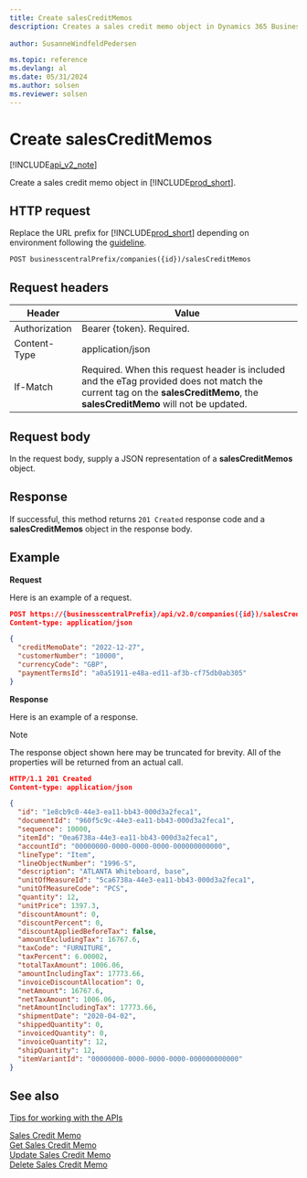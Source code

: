 ```yaml
---
title: Create salesCreditMemos  
description: Creates a sales credit memo object in Dynamics 365 Business Central.
 
author: SusanneWindfeldPedersen

ms.topic: reference
ms.devlang: al
ms.date: 05/31/2024
ms.author: solsen
ms.reviewer: solsen
---
```


# Create salesCreditMemos

[!INCLUDE[api_v2_note](../../../includes/api_v2_note.md)]

Create a sales credit memo object in [!INCLUDE[prod_short](../../../includes/prod_short.md)].

## HTTP request
Replace the URL prefix for [!INCLUDE[prod_short](../../../includes/prod_short.md)] depending on environment following the [guideline](../../v2.0/endpoints-apis-for-dynamics.md).

```
POST businesscentralPrefix/companies({id})/salesCreditMemos
```

## Request headers

|Header|Value|
|------|-----|
|Authorization  |Bearer {token}. Required. |
|Content-Type  |application/json|
|If-Match      |Required. When this request header is included and the eTag provided does not match the current tag on the **salesCreditMemo**, the **salesCreditMemo** will not be updated. |

## Request body
In the request body, supply a JSON representation of a **salesCreditMemos** object.

## Response
If successful, this method returns ```201 Created``` response code and a **salesCreditMemos** object in the response body.

## Example

**Request**

Here is an example of a request.

```json
POST https://{businesscentralPrefix}/api/v2.0/companies({id})/salesCreditMemos
Content-type: application/json

{
  "creditMemoDate": "2022-12-27",
  "customerNumber": "10000",
  "currencyCode": "GBP",
  "paymentTermsId": "a0a51911-e48a-ed11-af3b-cf75db0ab305"
}
```

**Response**

Here is an example of a response.

> [!NOTE]  
>   The response object shown here may be truncated for brevity. All of the properties will be returned from an actual call.

```json
HTTP/1.1 201 Created
Content-type: application/json

{
  "id": "1e8cb9c0-44e3-ea11-bb43-000d3a2feca1",
  "documentId": "960f5c9c-44e3-ea11-bb43-000d3a2feca1",
  "sequence": 10000,
  "itemId": "0ea6738a-44e3-ea11-bb43-000d3a2feca1",
  "accountId": "00000000-0000-0000-0000-000000000000",
  "lineType": "Item",
  "lineObjectNumber": "1996-S",
  "description": "ATLANTA Whiteboard, base",
  "unitOfMeasureId": "5ca6738a-44e3-ea11-bb43-000d3a2feca1",
  "unitOfMeasureCode": "PCS",
  "quantity": 12,
  "unitPrice": 1397.3,
  "discountAmount": 0,
  "discountPercent": 0,
  "discountAppliedBeforeTax": false,
  "amountExcludingTax": 16767.6,
  "taxCode": "FURNITURE",
  "taxPercent": 6.00002,
  "totalTaxAmount": 1006.06,
  "amountIncludingTax": 17773.66,
  "invoiceDiscountAllocation": 0,
  "netAmount": 16767.6,
  "netTaxAmount": 1006.06,
  "netAmountIncludingTax": 17773.66,
  "shipmentDate": "2020-04-02",
  "shippedQuantity": 0,
  "invoicedQuantity": 0,
  "invoiceQuantity": 12,
  "shipQuantity": 12,
  "itemVariantId": "00000000-0000-0000-0000-000000000000"
}
```

## See also
[Tips for working with the APIs](../../../developer/devenv-connect-apps-tips.md)  

[Sales Credit Memo](../resources/dynamics_salescreditmemo.md)  
[Get Sales Credit Memo](dynamics_salescreditmemo_get.md)  
[Update Sales Credit Memo](dynamics_salescreditmemo_update.md)  
[Delete Sales Credit Memo](dynamics_salescreditmemo_delete.md)  
